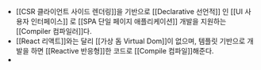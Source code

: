 - [[CSR 클라이언트 사이드 렌더링]]을 기반으로 [[Declarative 선언적]] 인 [[UI 사용자 인터페이스]] 로 [[SPA 단일 페이지 애플리케이션]] 개발을 지원하는 [[Compiler 컴파일러]]다.
- [[React 리액트]]와는 달리 [[가상 돔 Virtual Dom]]이 없으며, 템플릿 기반으로 개발을 하면 [[Reactive 반응형]]한 코드로 [[Compile 컴파일]]해준다.
-